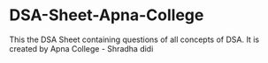 # DSA-Sheet-Apna-College
This the DSA Sheet containing questions of all concepts of DSA. It is created by Apna College - Shradha didi
